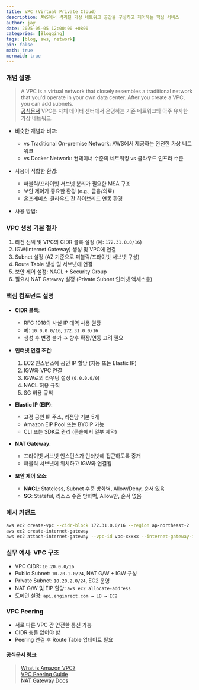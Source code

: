 ```yaml
---
title: VPC (Virtual Private Cloud)
description: AWS에서 격리된 가상 네트워크 공간을 구성하고 제어하는 핵심 서비스
author: jay
date: 2025-05-05 12:00:00 +0800
categories: [Blogging]
tags: [blog, aws, network]
pin: false
math: true
mermaid: true
---
```


### 개념 설명:
  > A VPC is a virtual network that closely resembles a traditional network that you'd operate in your own data center. After you create a VPC, you can add subnets.   
  > [공식문서](https://docs.aws.amazon.com/vpc/latest/userguide/what-is-amazon-vpc.html)
  > VPC는 자체 데이터 센터에서 운영하는 기존 네트워크와 아주 유사한 가상 네트워크.

- 비슷한 개념과 비교:
  - vs Traditional On-premise Network: AWS에서 제공하는 완전한 가상 네트워크
  - vs Docker Network: 컨테이너 수준의 네트워킹 vs 클라우드 인프라 수준

- 사용이 적합한 환경:
  - 퍼블릭/프라이빗 서브넷 분리가 필요한 MSA 구조
  - 보안 제어가 중요한 환경 (e.g., 금융/의료)
  - 온프레미스-클라우드 간 하이브리드 연동 환경

- 사용 방법:

### VPC 생성 기본 절차
1. 리전 선택 및 VPC의 CIDR 블록 설정 (예: `172.31.0.0/16`)
2. IGW(Internet Gateway) 생성 및 VPC에 연결
3. Subnet 설정 (AZ 기준으로 퍼블릭/프라이빗 서브넷 구성)
4. Route Table 생성 및 서브넷에 연결
5. 보안 제어 설정: NACL + Security Group
6. 필요시 NAT Gateway 설정 (Private Subnet 인터넷 액세스용)

### 핵심 컴포넌트 설명

- **CIDR 블록**:
  - RFC 1918의 사설 IP 대역 사용 권장
  - 예: `10.0.0.0/16`, `172.31.0.0/16`
  - 생성 후 변경 불가 → 향후 확장/연동 고려 필요

- **인터넷 연결 조건**:
  1. EC2 인스턴스에 공인 IP 할당 (자동 또는 Elastic IP)
  2. IGW와 VPC 연결
  3. IGW로의 라우팅 설정 (`0.0.0.0/0`)
  4. NACL 허용 규칙
  5. SG 허용 규칙

- **Elastic IP (EIP)**:
  - 고정 공인 IP 주소, 리전당 기본 5개
  - Amazon EIP Pool 또는 BYOIP 가능
  - CLI 또는 SDK로 관리 (콘솔에서 일부 제약)

- **NAT Gateway**:
  - 프라이빗 서브넷 인스턴스가 인터넷에 접근하도록 중개
  - 퍼블릭 서브넷에 위치하고 IGW와 연결됨

- **보안 제어 요소**:
  - **NACL**: Stateless, Subnet 수준 방화벽, Allow/Deny, 순서 있음
  - **SG**: Stateful, 리소스 수준 방화벽, Allow만, 순서 없음

### 예시 커맨드

```bash
aws ec2 create-vpc --cidr-block 172.31.0.0/16 --region ap-northeast-2
aws ec2 create-internet-gateway
aws ec2 attach-internet-gateway --vpc-id vpc-xxxxx --internet-gateway-id igw-xxxxx
```

### 실무 예시: VPC 구조

- VPC CIDR: `10.20.0.0/16`
- Public Subnet: `10.20.1.0/24`, NAT G/W + IGW 구성
- Private Subnet: `10.20.2.0/24`, EC2 운영
- NAT G/W 및 EIP 할당: `aws ec2 allocate-address`
- 도메인 설정: `api.enginrect.com → LB → EC2`

### VPC Peering
- 서로 다른 VPC 간 안전한 통신 가능
- CIDR 충돌 없어야 함
- Peering 연결 후 Route Table 업데이트 필요


#### 공식문서 링크:
> [What is Amazon VPC?](https://docs.aws.amazon.com/vpc/latest/userguide/what-is-amazon-vpc.html) \
> [VPC Peering Guide](https://docs.aws.amazon.com/vpc/latest/peering/what-is-vpc-peering.html) \
> [NAT Gateway Docs](https://docs.aws.amazon.com/vpc/latest/userguide/vpc-nat-gateway.html)
